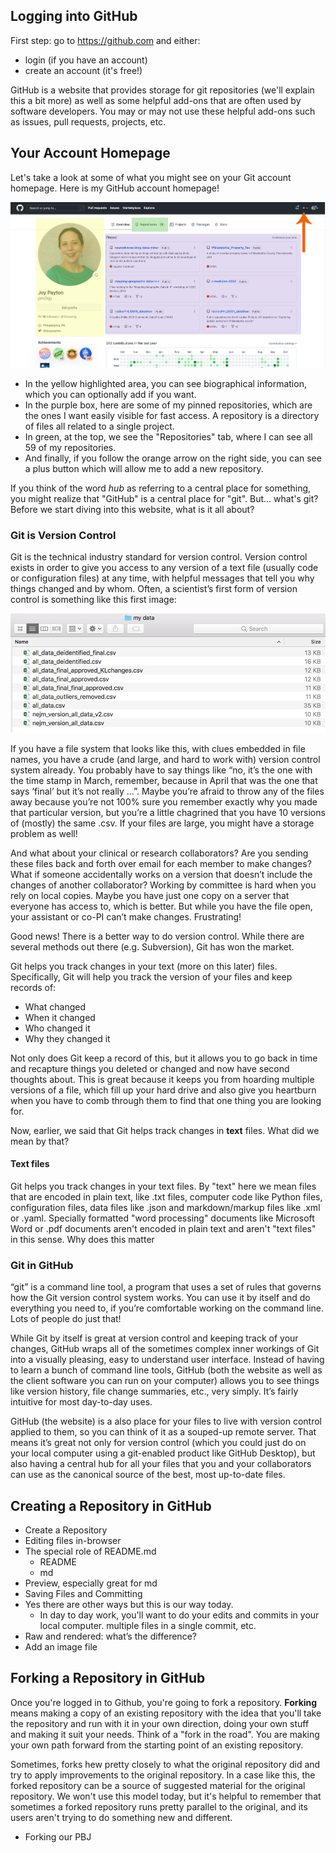 ##  Logging into GitHub

First step: go to <https://github.com> and either:

* login (if you have an account)
* create an account (it's free!)

GitHub is a website that provides storage for git repositories (we'll explain this a bit more) as well as some helpful add-ons that are often used by software developers.  You may or may not use these helpful add-ons such as issues, pull requests, projects, etc.

## Your Account Homepage

Let's take a look at some of what you might see on your Git account homepage.  Here is my GitHub account homepage!

![](media/github_account_home.png)

* In the yellow highlighted area, you can see biographical information, which you can optionally add if you want.
* In the purple box, here are some of my pinned repositories, which are the ones I want easily visible for fast access.  A repository is a directory of files all related to a single project.  
* In green, at the top, we see the "Repositories" tab, where I can see all 59 of my repositories.
* And finally, if you follow the orange arrow on the right side, you can see a plus button which will allow me to add a new repository.

If you think of the word *hub* as referring to a central place for something, you might realize that "GitHub" is a central place for "git".  But... what's git?  Before we start diving into this website, what is it all about?

### Git is Version Control

Git is the technical industry standard for version control.  Version control exists in order to give you access to any version of a text file (usually code or configuration files) at any time, with helpful messages that tell you why things changed and by whom. Often, a scientist’s first form of version control is something like this first image:

![](media/primitive_version_control.png)

If you have a file system that looks like this, with clues embedded in file names, you have a crude (and large, and hard to work with) version control system already. You probably have to say things like “no, it’s the one with the time stamp in March, remember, because in April that was the one that says ‘final’ but it’s not really …”. Maybe you’re afraid to throw any of the files away because you’re not 100% sure you remember exactly why you made that particular version, but you’re a little chagrined that you have 10 versions of (mostly) the same .csv. If your files are large, you might have a storage problem as well!

And what about your clinical or research collaborators? Are you sending these files back and forth over email for each member to make changes? What if someone accidentally works on a version that doesn’t include the changes of another collaborator? Working by committee is hard when you rely on local copies. Maybe you have just one copy on a server that everyone has access to, which is better. But while you have the file open, your assistant or co-PI can’t make changes. Frustrating!

Good news! There is a better way to do version control. While there are several methods out there (e.g. Subversion), Git has won the market.

Git helps you track changes in your text (more on this later) files.  Specifically, Git will help you track the version of your files and keep records of:

* What changed
* When it changed
* Who changed it
* Why they changed it

Not only does Git keep a record of this, but it allows you to go back in time and recapture things you deleted or changed and now have second thoughts about.  This is great because it keeps you from hoarding multiple versions of a file, which fill up your hard drive and also give you heartburn when you have to comb through them to find that one thing you are looking for.

Now, earlier, we said that Git helps track changes in **text** files.  What did we mean by that?


#### Text files

Git helps you track changes in your text files.  By "text" here we mean files that are encoded in plain text, like .txt files, computer code like Python files, configuration files, data files like .json and markdown/markup files like .xml or .yaml.  Specially formatted "word processing" documents like Microsoft Word or .pdf documents aren't encoded in plain text and aren't "text files" in this sense.  Why does this matter



### Git in GitHub

“git” is a command line tool, a program that uses a set of rules that governs how the Git version control system works. You can use it by itself and do everything you need to, if you’re comfortable working on the command line. Lots of people do just that!

While Git by itself is great at version control and keeping track of your changes, GitHub wraps all of the sometimes complex inner workings of Git into a visually pleasing, easy to understand user interface. Instead of having to learn a bunch of command line tools, GitHub (both the website as well as the client software you can run on your computer) allows you to see things like version history, file change summaries, etc., very simply. It’s fairly intuitive for most day-to-day uses.

GitHub (the website) is a also place for your files to live with version control applied to them, so you can think of it as a souped-up remote server. That means it’s great not only for version control (which you could just do on your local computer using a git-enabled product like GitHub Desktop), but also having a central hub for all your files that you and your collaborators can use as the canonical source of the best, most up-to-date files.

## Creating a Repository in GitHub

* Create a Repository
* Editing files in-browser
* The special role of README.md
  - README
  - md
* Preview, especially great for md
* Saving Files and Committing
* Yes there are other ways but this is our way today.
  - In day to day work, you'll want to do your edits and commits in your local computer.  multiple files in a single commit, etc.
* Raw and rendered: what’s the difference?
* Add an image file


## Forking a Repository in GitHub

Once you're logged in to Github, you're going to fork a repository.  **Forking** means making a copy of an existing repository with the idea that you'll take the repository and run with it in your own direction, doing your own stuff and making it suit your needs.  Think of a "fork in the road".  You are making your own path forward from the starting point of an existing repository.

Sometimes, forks hew pretty closely to what the original repository did and try to apply improvements to the original repository.  In a case like this, the forked repository can be a source of suggested material for the original repository.  We won't use this model today, but it's helpful to remember that sometimes a forked repository runs pretty parallel to the original, and its users aren't trying to do something new and different.

* Forking our PBJ
